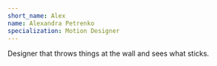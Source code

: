 ```yaml
---
short_name: Alex
name: Alexandra Petrenko
specialization: Motion Designer
---
```

Designer that throws things at the wall and sees what sticks. 
